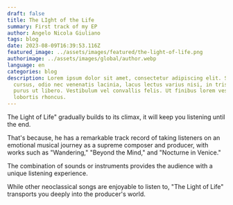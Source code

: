 ```yaml
---
draft: false
title: The LIght of the Life
summary: First track of my EP
author: Angelo Nicola Giuliano
tags: blog
date: 2023-08-09T16:39:53.116Z
featured_image: ../assets/images/featured/the-light-of-life.png
authorimage: ../assets/images/global/author.webp
language: en
categories: blog
description: Lorem ipsum dolor sit amet, consectetur adipiscing elit. Sed
  cursus, odio nec venenatis lacinia, lacus lectus varius nisi, in tristique mi
  purus ut libero. Vestibulum vel convallis felis. Ut finibus lorem vestibulum
  lobortis rhoncus.
---
```

The Light of Life" gradually builds to its climax, it will keep you listening until the end.

That's because, he has a remarkable track record of taking listeners on an emotional musical journey as a supreme composer and producer, with works such as "Wandering," "Beyond the Mind," and "Nocturne in Venice."

The combination of sounds or instruments provides the audience with a unique listening experience.

While other neoclassical songs are enjoyable to listen to, "The Light of Life" transports you deeply into the producer's world.